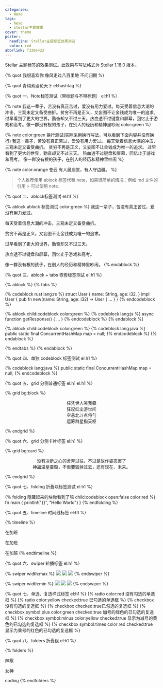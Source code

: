 ```yaml
---
categories:
  - Hexo
tags:
  - hexo
  - stellar主题效果
cover: theme
poster:
  headline: Stellar主题标签效果测试
  color: red
abbrlink: f320e422
---
```


Stellar 主题标签的效果测试。此效果与写法格式为 Stellar 1.18.0 版本。

<!-- more -->

{% quot 我很喜欢你 像风走过八百里地 不问归期 %}

{% quot 青梅煮酒论天下 el:hashtag %}

{% quot 一、Note标签测试（带标题与不带标题） el:h1 %}

{% note 我这一辈子，苦没有真正苦过，爱没有用力爱过。每天受着信息大潮的冲击，三观未定又备受曲折。贫穷不再是正义，又妄图不让金钱成为唯一的追求。过早看到了更大的世界，勤奋却又不过三天。热血透不过键盘和屏幕，回忆止于游戏和高考。像一群没有根的孩子，在别人的经历和精神里吵闹 color:green %}

{% note color:green 换行测试(实际采用换行写法，可以看到下面内容并没有换行) 
我这一辈子，苦没有真正苦过，爱没有用力爱过。
每天受着信息大潮的冲击，三观未定又备受曲折。
贫穷不再是正义，又妄图不让金钱成为唯一的追求。
过早看到了更大的世界，勤奋却又不过三天。
热血透不过键盘和屏幕，回忆止于游戏和高考。
像一群没有根的孩子，在别人的经历和精神里吵闹 %}

{% note color:orange 苍云 有人居庙堂，有人守边疆。 %}

> 个人推荐使用 ablock 标签代替 note，如果很简单的情况：例如 md 文件的引用 > 可以使用 note.

{% quot 二、ablock标签测试 el:h1 %}

{% ablock ablock 标签测试 color:green %}
我这一辈子，苦没有真正苦过，爱没有用力爱过。

每天受着信息大潮的冲击，三观未定又备受曲折。

贫穷不再是正义，又妄图不让金钱成为唯一的追求。

过早看到了更大的世界，勤奋却又不过三天。

热血透不过键盘和屏幕，回忆止于游戏和高考。

像一群没有根的孩子，在别人的经历和精神里吵闹。
{% endablock %}

{% quot 三、ablock + tabs 嵌套标签测试 el:h1 %}

{% ablock %}
{% tabs %}
<!-- tab 代码 -->
{% codeblock rust lang:rs %}
struct User {
    name: String,
    age: i32,
}
impl User {
    pub fn new(name: String, age: i32) -> User {
        ...
    }
}
{% endcodeblock %}

<!-- tab 彩色代码块 -->

{% ablock child:codeblock color:green %}
{% codeblock lang:js %}
async function getResponse() {
    ...
}
{% endcodeblock %}
{% endablock %}

{% ablock child:codeblock color:green %}
{% codeblock lang:java %}
public static final ConcurrentHashMap map = null;
{% endcodeblock %}
{% endablock %}

{% endtabs %}
{% endablock %}

{% quot 四、单独 codeblock 标签测试 el:h1 %}

{% codeblock lang:java %}
public static final ConcurrentHashMap map = null;
{% endcodeblock %}

{% quot 五、grid 分侧普通标签 el:h1 el:h1 %}

{% grid bg:block %}

<!-- cell left -->
<center>任凭世人笑我癫</center>
<center>狂叹红尘游世间</center>

<!-- cell right -->

<center>空悬北斗点将勺</center>
<center>运筹群星指天枢</center>

{% endgrid %}


{% quot 六、grid 分侧卡片标签 el:h1 %}

{% grid bg:card %}

<!-- cell left -->

<center>没有决断之心的舍弃过往，不过是故作姿态罢了</center>

<!-- cell right -->

<center>神蛊温皇要毁，不但要毁掉过去，还有现在、未来。</center>

{% endgrid %}

{% quot 七、folding 折叠块标签测试 el:h1 %}

{% folding 隐藏起来的块你看到了嘛 child:codeblock open:false color:red %}
fn main {
    println!("{}", "Hello World")
}
{% endfolding %}

{% quot 五、timeline 时间线标签 el:h1 %}

{% timeline %}
<!-- node 2022 年 10 月 28 日 -->
在加班
<!-- node 2022 年 10 月 29 日 -->
在加班
<!-- node 2022 年 10 月 30 日 -->
在加班
{% endtimeline %}

{% quot 六、swiper 轮播标签 el:h1 %}

{% swiper width:max %}
![](https://fastly.jsdelivr.net/gh/cdn-x/wiki@1.0.2/prohud/screenshot11.png)
![](https://fastly.jsdelivr.net/gh/cdn-x/wiki@1.0.2/prohud/screenshot12.png)
![](https://fastly.jsdelivr.net/gh/cdn-x/wiki@1.0.2/prohud/screenshot13.png)
{% endswiper %}

{% swiper width:min %}
![](https://fastly.jsdelivr.net/gh/cdn-x/wiki@1.0.2/prohud/screenshot11.png)
![](https://fastly.jsdelivr.net/gh/cdn-x/wiki@1.0.2/prohud/screenshot12.png)
![](https://fastly.jsdelivr.net/gh/cdn-x/wiki@1.0.2/prohud/screenshot13.png)
{% endswiper %}

{% quot 七、单选、复选样式标签 el:h1 %}
{% radio color:red 没有勾选的单选框 %}
{% radio color:yellow checked:true 已勾选的单选框 %}
{% checkbox 没有勾选的复选框 %}
{% checkbox checked:true已勾选的复选框 %}
{% checkbox symbol:plus color:green checked:true 加号的绿色的已勾选的复选框 %}
{% checkbox symbol:minus color:yellow checked:true 显示为减号的黄色的已勾选的复选框 %}
{% checkbox symbol:times color:red checked:true 显示为乘号的红色的已勾选的复选框 %}

{% quot 八、folders 折叠组 el:h1 %}

{% folders %}
<!-- folder 你最喜欢的食物 -->
辣椒
<!-- folder 你最喜欢的人 -->
女神
<!-- folder 你最喜欢的事 -->
coding
{% endfolders %}
